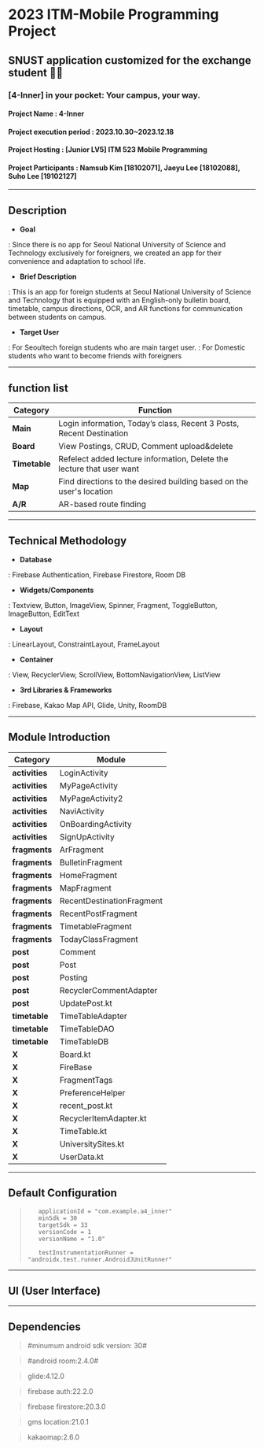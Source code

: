 # 2023 ITM-Mobile Programming Project
## SNUST application customized for the exchange student 💯🏅
### [4-Inner] in your pocket: Your campus, your way.

#### Project Name : 4-Inner
#### Project execution period : 2023.10.30~2023.12.18
#### Project Hosting : [Junior LV5] ITM 523 Mobile Programming
#### Project Participants : Namsub Kim [18102071], Jaeyu Lee [18102088], Suho Lee [19102127]
-----------------------
## Description

- <b>Goal</b>
  
: Since there is no app for Seoul National University of Science and Technology exclusively for foreigners, we created an app for their convenience and adaptation to school life.

- <b>Brief Description</b>

: This is an app for foreign students at Seoul National University of Science and Technology that is equipped with an English-only bulletin board, timetable, campus directions, OCR, and AR functions for communication between students on campus.

- <b>Target User</b>
  
: For Seoultech foreign students who are main target user. 
: For Domestic students who want to become friends with foreigners

-----------------------
## function list

|Category|Function|
|------|---|
|<b>Main</b>|Login information, Today’s class, Recent 3 Posts, Recent Destination|
|<b>Board</b>|View Postings, CRUD, Comment upload&delete|
|<b>Timetable</b>|Refelect added lecture information, Delete the lecture that user want|
|<b>Map</b>|Find directions to the desired building based on the user's location|
|<b>A/R</b>|AR-based route finding|

-----------------------
## Technical Methodology

- <b>Database</b>
  
: Firebase Authentication, Firebase Firestore, Room DB

- <b>Widgets/Components</b>

: Textview, Button, ImageView, Spinner, Fragment, ToggleButton, ImageButton, EditText

- <b>Layout</b>

: LinearLayout, ConstraintLayout, FrameLayout

- <b>Container</b>
  
: View, RecyclerView, ScrollView, BottomNavigationView, ListView

- <b>3rd Libraries & Frameworks</b>

: Firebase, Kakao Map API, Glide, Unity, RoomDB

-----------------------
## Module Introduction

|Category|Module|
|------|---|
|<b>activities</b>|LoginActivity|
|<b>activities</b>|MyPageActivity|
|<b>activities</b>|MyPageActivity2|
|<b>activities</b>|NaviActivity|
|<b>activities</b>|OnBoardingActivity|
|<b>activities</b>|SignUpActivity|
|<b>fragments</b>|ArFragment|
|<b>fragments</b>|BulletinFragment|
|<b>fragments</b>|HomeFragment|
|<b>fragments</b>|MapFragment|
|<b>fragments</b>|RecentDestinationFragment|
|<b>fragments</b>|RecentPostFragment|
|<b>fragments</b>|TimetableFragment|
|<b>fragments</b>|TodayClassFragment|
|<b>post</b>|Comment|
|<b>post</b>|Post|
|<b>post</b>|Posting|
|<b>post</b>|RecyclerCommentAdapter|
|<b>post</b>|UpdatePost.kt|
|<b>timetable</b>|TimeTableAdapter|
|<b>timetable</b>|TimeTableDAO|
|<b>timetable</b>|TimeTableDB|
|<b>X</b>|Board.kt|
|<b>X</b>|FireBase|
|<b>X</b>|FragmentTags|
|<b>X</b>|PreferenceHelper|
|<b>X</b>|recent_post.kt|
|<b>X</b>|RecyclerItemAdapter.kt|
|<b>X</b>|TimeTable.kt|
|<b>X</b>|UniversitySites.kt|
|<b>X</b>|UserData.kt|

-----------------------
## Default Configuration


>        applicationId = "com.example.a4_inner"
>        minSdk = 30
>        targetSdk = 33
>        versionCode = 1
>        versionName = "1.0"
>
>        testInstrumentationRunner = "androidx.test.runner.AndroidJUnitRunner"


-----------------------
## UI (User Interface)

-----------------------
## Dependencies
> #minumum android sdk version: 30#

> #android room:2.4.0#

> glide:4.12.0

> firebase auth:22.2.0

> firebase firestore:20.3.0

> gms location:21.0.1

> kakaomap:2.6.0

